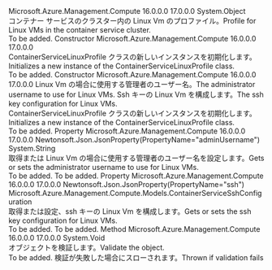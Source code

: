 <Type Name="ContainerServiceLinuxProfile" FullName="Microsoft.Azure.Management.Compute.Models.ContainerServiceLinuxProfile">
  <TypeSignature Language="C#" Value="public class ContainerServiceLinuxProfile" />
  <TypeSignature Language="ILAsm" Value=".class public auto ansi beforefieldinit ContainerServiceLinuxProfile extends System.Object" />
  <TypeSignature Language="DocId" Value="T:Microsoft.Azure.Management.Compute.Models.ContainerServiceLinuxProfile" />
  <TypeSignature Language="VB.NET" Value="Public Class ContainerServiceLinuxProfile" />
  <TypeSignature Language="F#" Value="type ContainerServiceLinuxProfile = class" />
  <AssemblyInfo>
    <AssemblyName>Microsoft.Azure.Management.Compute</AssemblyName>
    <AssemblyVersion>16.0.0.0</AssemblyVersion>
    <AssemblyVersion>17.0.0.0</AssemblyVersion>
  </AssemblyInfo>
  <Base>
    <BaseTypeName>System.Object</BaseTypeName>
  </Base>
  <Interfaces />
  <Docs>
    <summary>
            <span data-ttu-id="29319-101">コンテナー サービスのクラスター内の Linux Vm のプロファイル。</span><span class="sxs-lookup"><span data-stu-id="29319-101">Profile for Linux VMs in the container service cluster.</span></span>
            </summary>
    <remarks>To be added.</remarks>
  </Docs>
  <Members>
    <Member MemberName=".ctor">
      <MemberSignature Language="C#" Value="public ContainerServiceLinuxProfile ();" />
      <MemberSignature Language="ILAsm" Value=".method public hidebysig specialname rtspecialname instance void .ctor() cil managed" />
      <MemberSignature Language="DocId" Value="M:Microsoft.Azure.Management.Compute.Models.ContainerServiceLinuxProfile.#ctor" />
      <MemberSignature Language="VB.NET" Value="Public Sub New ()" />
      <MemberType>Constructor</MemberType>
      <AssemblyInfo>
        <AssemblyName>Microsoft.Azure.Management.Compute</AssemblyName>
        <AssemblyVersion>16.0.0.0</AssemblyVersion>
        <AssemblyVersion>17.0.0.0</AssemblyVersion>
      </AssemblyInfo>
      <Parameters />
      <Docs>
        <summary>
            <span data-ttu-id="29319-102">ContainerServiceLinuxProfile クラスの新しいインスタンスを初期化します。</span><span class="sxs-lookup"><span data-stu-id="29319-102">Initializes a new instance of the ContainerServiceLinuxProfile class.</span></span>
            </summary>
        <remarks>To be added.</remarks>
      </Docs>
    </Member>
    <Member MemberName=".ctor">
      <MemberSignature Language="C#" Value="public ContainerServiceLinuxProfile (string adminUsername, Microsoft.Azure.Management.Compute.Models.ContainerServiceSshConfiguration ssh);" />
      <MemberSignature Language="ILAsm" Value=".method public hidebysig specialname rtspecialname instance void .ctor(string adminUsername, class Microsoft.Azure.Management.Compute.Models.ContainerServiceSshConfiguration ssh) cil managed" />
      <MemberSignature Language="DocId" Value="M:Microsoft.Azure.Management.Compute.Models.ContainerServiceLinuxProfile.#ctor(System.String,Microsoft.Azure.Management.Compute.Models.ContainerServiceSshConfiguration)" />
      <MemberSignature Language="VB.NET" Value="Public Sub New (adminUsername As String, ssh As ContainerServiceSshConfiguration)" />
      <MemberSignature Language="F#" Value="new Microsoft.Azure.Management.Compute.Models.ContainerServiceLinuxProfile : string * Microsoft.Azure.Management.Compute.Models.ContainerServiceSshConfiguration -&gt; Microsoft.Azure.Management.Compute.Models.ContainerServiceLinuxProfile" Usage="new Microsoft.Azure.Management.Compute.Models.ContainerServiceLinuxProfile (adminUsername, ssh)" />
      <MemberType>Constructor</MemberType>
      <AssemblyInfo>
        <AssemblyName>Microsoft.Azure.Management.Compute</AssemblyName>
        <AssemblyVersion>16.0.0.0</AssemblyVersion>
        <AssemblyVersion>17.0.0.0</AssemblyVersion>
      </AssemblyInfo>
      <Parameters>
        <Parameter Name="adminUsername" Type="System.String" />
        <Parameter Name="ssh" Type="Microsoft.Azure.Management.Compute.Models.ContainerServiceSshConfiguration" />
      </Parameters>
      <Docs>
        <param name="adminUsername"><span data-ttu-id="29319-103">Linux Vm の場合に使用する管理者のユーザー名。</span><span class="sxs-lookup"><span data-stu-id="29319-103">The administrator username to use for Linux VMs.</span></span></param>
        <param name="ssh"><span data-ttu-id="29319-104">Ssh キーの Linux Vm を構成します。</span><span class="sxs-lookup"><span data-stu-id="29319-104">The ssh key configuration for Linux VMs.</span></span></param>
        <summary>
            <span data-ttu-id="29319-105">ContainerServiceLinuxProfile クラスの新しいインスタンスを初期化します。</span><span class="sxs-lookup"><span data-stu-id="29319-105">Initializes a new instance of the ContainerServiceLinuxProfile class.</span></span>
            </summary>
        <remarks>To be added.</remarks>
      </Docs>
    </Member>
    <Member MemberName="AdminUsername">
      <MemberSignature Language="C#" Value="public string AdminUsername { get; set; }" />
      <MemberSignature Language="ILAsm" Value=".property instance string AdminUsername" />
      <MemberSignature Language="DocId" Value="P:Microsoft.Azure.Management.Compute.Models.ContainerServiceLinuxProfile.AdminUsername" />
      <MemberSignature Language="VB.NET" Value="Public Property AdminUsername As String" />
      <MemberSignature Language="F#" Value="member this.AdminUsername : string with get, set" Usage="Microsoft.Azure.Management.Compute.Models.ContainerServiceLinuxProfile.AdminUsername" />
      <MemberType>Property</MemberType>
      <AssemblyInfo>
        <AssemblyName>Microsoft.Azure.Management.Compute</AssemblyName>
        <AssemblyVersion>16.0.0.0</AssemblyVersion>
        <AssemblyVersion>17.0.0.0</AssemblyVersion>
      </AssemblyInfo>
      <Attributes>
        <Attribute>
          <AttributeName>Newtonsoft.Json.JsonProperty(PropertyName="adminUsername")</AttributeName>
        </Attribute>
      </Attributes>
      <ReturnValue>
        <ReturnType>System.String</ReturnType>
      </ReturnValue>
      <Docs>
        <summary>
            <span data-ttu-id="29319-106">取得または Linux Vm の場合に使用する管理者のユーザー名を設定します。</span><span class="sxs-lookup"><span data-stu-id="29319-106">Gets or sets the administrator username to use for Linux VMs.</span></span>
            </summary>
        <value>To be added.</value>
        <remarks>To be added.</remarks>
      </Docs>
    </Member>
    <Member MemberName="Ssh">
      <MemberSignature Language="C#" Value="public Microsoft.Azure.Management.Compute.Models.ContainerServiceSshConfiguration Ssh { get; set; }" />
      <MemberSignature Language="ILAsm" Value=".property instance class Microsoft.Azure.Management.Compute.Models.ContainerServiceSshConfiguration Ssh" />
      <MemberSignature Language="DocId" Value="P:Microsoft.Azure.Management.Compute.Models.ContainerServiceLinuxProfile.Ssh" />
      <MemberSignature Language="VB.NET" Value="Public Property Ssh As ContainerServiceSshConfiguration" />
      <MemberSignature Language="F#" Value="member this.Ssh : Microsoft.Azure.Management.Compute.Models.ContainerServiceSshConfiguration with get, set" Usage="Microsoft.Azure.Management.Compute.Models.ContainerServiceLinuxProfile.Ssh" />
      <MemberType>Property</MemberType>
      <AssemblyInfo>
        <AssemblyName>Microsoft.Azure.Management.Compute</AssemblyName>
        <AssemblyVersion>16.0.0.0</AssemblyVersion>
        <AssemblyVersion>17.0.0.0</AssemblyVersion>
      </AssemblyInfo>
      <Attributes>
        <Attribute>
          <AttributeName>Newtonsoft.Json.JsonProperty(PropertyName="ssh")</AttributeName>
        </Attribute>
      </Attributes>
      <ReturnValue>
        <ReturnType>Microsoft.Azure.Management.Compute.Models.ContainerServiceSshConfiguration</ReturnType>
      </ReturnValue>
      <Docs>
        <summary>
            <span data-ttu-id="29319-107">取得または設定、ssh キーの Linux Vm を構成します。</span><span class="sxs-lookup"><span data-stu-id="29319-107">Gets or sets the ssh key configuration for Linux VMs.</span></span>
            </summary>
        <value>To be added.</value>
        <remarks>To be added.</remarks>
      </Docs>
    </Member>
    <Member MemberName="Validate">
      <MemberSignature Language="C#" Value="public virtual void Validate ();" />
      <MemberSignature Language="ILAsm" Value=".method public hidebysig newslot virtual instance void Validate() cil managed" />
      <MemberSignature Language="DocId" Value="M:Microsoft.Azure.Management.Compute.Models.ContainerServiceLinuxProfile.Validate" />
      <MemberSignature Language="VB.NET" Value="Public Overridable Sub Validate ()" />
      <MemberSignature Language="F#" Value="abstract member Validate : unit -&gt; unit&#xA;override this.Validate : unit -&gt; unit" Usage="containerServiceLinuxProfile.Validate " />
      <MemberType>Method</MemberType>
      <AssemblyInfo>
        <AssemblyName>Microsoft.Azure.Management.Compute</AssemblyName>
        <AssemblyVersion>16.0.0.0</AssemblyVersion>
        <AssemblyVersion>17.0.0.0</AssemblyVersion>
      </AssemblyInfo>
      <ReturnValue>
        <ReturnType>System.Void</ReturnType>
      </ReturnValue>
      <Parameters />
      <Docs>
        <summary>
            <span data-ttu-id="29319-108">オブジェクトを検証します。</span><span class="sxs-lookup"><span data-stu-id="29319-108">Validate the object.</span></span>
            </summary>
        <remarks>To be added.</remarks>
        <exception cref="T:Microsoft.Rest.ValidationException">
            <span data-ttu-id="29319-109">検証が失敗した場合にスローされます。</span><span class="sxs-lookup"><span data-stu-id="29319-109">Thrown if validation fails</span></span>
            </exception>
      </Docs>
    </Member>
  </Members>
</Type>
